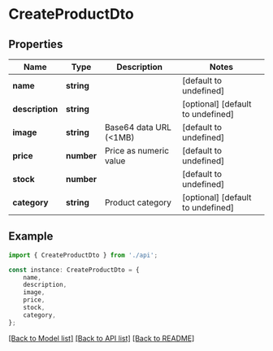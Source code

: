 # CreateProductDto


## Properties

Name | Type | Description | Notes
------------ | ------------- | ------------- | -------------
**name** | **string** |  | [default to undefined]
**description** | **string** |  | [optional] [default to undefined]
**image** | **string** | Base64 data URL (&lt;1MB) | [default to undefined]
**price** | **number** | Price as numeric value | [default to undefined]
**stock** | **number** |  | [default to undefined]
**category** | **string** | Product category | [optional] [default to undefined]

## Example

```typescript
import { CreateProductDto } from './api';

const instance: CreateProductDto = {
    name,
    description,
    image,
    price,
    stock,
    category,
};
```

[[Back to Model list]](../README.md#documentation-for-models) [[Back to API list]](../README.md#documentation-for-api-endpoints) [[Back to README]](../README.md)
